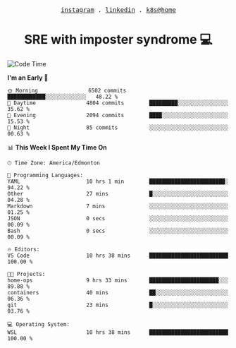 <p align="center">
  <samp>
    <a href="https://www.instagram.com/lildrunkensmurf/">instagram</a> .
    <a href="https://www.linkedin.com/in/joryirving/">linkedin</a> .
    <a href="https://github.com/joryirving/home-ops">k8s@home</a>
  </samp>
</p>

<h1 align="center">
  SRE with imposter syndrome 💻
</h1>

<!--START_SECTION:waka-->
![Code Time](http://img.shields.io/badge/Code%20Time-232%20hrs%2031%20mins-blue)

**I'm an Early 🐤** 

```text
🌞 Morning                6502 commits        ████████████░░░░░░░░░░░░░   48.22 % 
🌆 Daytime                4804 commits        █████████░░░░░░░░░░░░░░░░   35.62 % 
🌃 Evening                2094 commits        ████░░░░░░░░░░░░░░░░░░░░░   15.53 % 
🌙 Night                  85 commits          ░░░░░░░░░░░░░░░░░░░░░░░░░   00.63 % 
```


📊 **This Week I Spent My Time On** 

```text
🕑︎ Time Zone: America/Edmonton

💬 Programming Languages: 
YAML                     10 hrs 1 min        ████████████████████████░   94.22 % 
Other                    27 mins             █░░░░░░░░░░░░░░░░░░░░░░░░   04.28 % 
Markdown                 7 mins              ░░░░░░░░░░░░░░░░░░░░░░░░░   01.25 % 
JSON                     0 secs              ░░░░░░░░░░░░░░░░░░░░░░░░░   00.09 % 
Bash                     0 secs              ░░░░░░░░░░░░░░░░░░░░░░░░░   00.09 % 

🔥 Editors: 
VS Code                  10 hrs 38 mins      █████████████████████████   100.00 % 

🐱‍💻 Projects: 
home-ops                 9 hrs 33 mins       ██████████████████████░░░   89.88 % 
containers               40 mins             ██░░░░░░░░░░░░░░░░░░░░░░░   06.36 % 
git                      23 mins             █░░░░░░░░░░░░░░░░░░░░░░░░   03.76 % 

💻 Operating System: 
WSL                      10 hrs 38 mins      █████████████████████████   100.00 % 
```


<!--END_SECTION:waka-->
